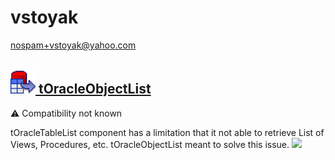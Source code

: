 # vstoyak
  <nospam+vstoyak@yahoo.com>

## <a href='./components/tOracleObjectList/readme.md'><img src='./components/tOracleObjectList/logo.jpg' width='40' height='40'> tOracleObjectList</a>
 :warning: Compatibility not known

tOracleTableList component has a limitation that it not able to retrieve List of Views, Procedures, etc. tOracleObjectList meant to solve this issue.
<img src='./components/tOracleObjectList/sample.jpg'>
